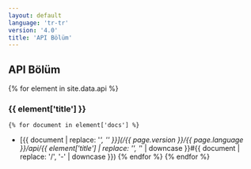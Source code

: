 ```yaml
---
layout: default
language: 'tr-tr'
version: '4.0'
title: 'API Bölüm'
---
```


## API Bölüm
{% for element in site.data.api %}
### {{ element['title'] }}
    {% for document in element['docs'] %}
* [{{ document | replace: '_', '\' }}](/{{ page.version }}/{{ page.language }}/api/{{ element['title'] | replace: '\', '_' | downcase }}#{{ document | replace: '/', '-' | downcase }})
    {% endfor %}
{% endfor %}
